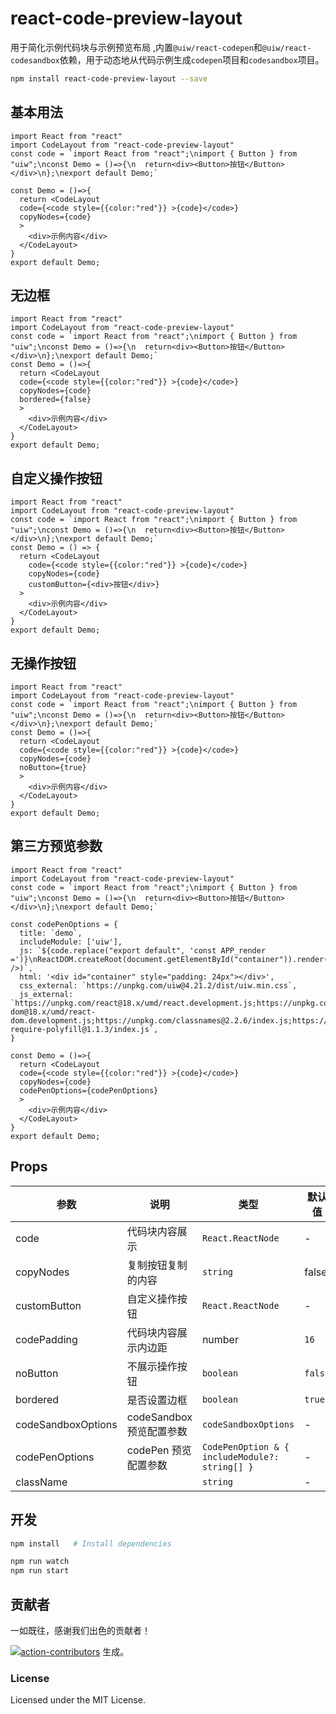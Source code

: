 react-code-preview-layout
==========

用于简化示例代码块与示例预览布局 ,内置`@uiw/react-codepen`和`@uiw/react-codesandbox`依赖，用于动态地从代码示例生成`codepen`项目和`codesandbox`项目。

```bash
npm install react-code-preview-layout --save
```

## 基本用法

```tsx
import React from "react"
import CodeLayout from "react-code-preview-layout"
const code = `import React from "react";\nimport { Button } from "uiw";\nconst Demo = ()=>{\n  return<div><Button>按钮</Button></div>\n};\nexport default Demo;`

const Demo = ()=>{
  return <CodeLayout
  code={<code style={{color:"red"}} >{code}</code>}
  copyNodes={code}
  >
    <div>示例内容</div>
  </CodeLayout>
}
export default Demo;
```

## 无边框

```tsx
import React from "react"
import CodeLayout from "react-code-preview-layout"
const code = `import React from "react";\nimport { Button } from "uiw";\nconst Demo = ()=>{\n  return<div><Button>按钮</Button></div>\n};\nexport default Demo;`
const Demo = ()=>{
  return <CodeLayout
  code={<code style={{color:"red"}} >{code}</code>}
  copyNodes={code}
  bordered={false}
  >
    <div>示例内容</div>
  </CodeLayout>
}
export default Demo;
```

## 自定义操作按钮

```tsx
import React from "react"
import CodeLayout from "react-code-preview-layout"
const code = `import React from "react";\nimport { Button } from "uiw";\nconst Demo = ()=>{\n  return<div><Button>按钮</Button></div>\n};\nexport default Demo;`
const Demo = () => {
  return <CodeLayout
    code={<code style={{color:"red"}} >{code}</code>}
    copyNodes={code}
    customButton={<div>按钮</div>}
  >
    <div>示例内容</div>
  </CodeLayout>
}
export default Demo;
```

## 无操作按钮

```tsx
import React from "react"
import CodeLayout from "react-code-preview-layout"
const code = `import React from "react";\nimport { Button } from "uiw";\nconst Demo = ()=>{\n  return<div><Button>按钮</Button></div>\n};\nexport default Demo;`
const Demo = ()=>{
  return <CodeLayout
  code={<code style={{color:"red"}} >{code}</code>}
  copyNodes={code}
  noButton={true}
  >
    <div>示例内容</div>
  </CodeLayout>
}
export default Demo;
```

## 第三方预览参数

```tsx
import React from "react"
import CodeLayout from "react-code-preview-layout"
const code = `import React from "react";\nimport { Button } from "uiw";\nconst Demo = ()=>{\n  return<div><Button>按钮</Button></div>\n};\nexport default Demo;`

const codePenOptions = {
  title: `demo`,
  includeModule: ['uiw'],
  js: `${code.replace("export default", 'const APP_render =')}\nReactDOM.createRoot(document.getElementById("container")).render(<APP_render />)`,
  html: '<div id="container" style="padding: 24px"></div>',
  css_external: `https://unpkg.com/uiw@4.21.2/dist/uiw.min.css`,
  js_external: `https://unpkg.com/react@18.x/umd/react.development.js;https://unpkg.com/react-dom@18.x/umd/react-dom.development.js;https://unpkg.com/classnames@2.2.6/index.js;https://unpkg.com/uiw@4.21.2/dist/uiw.min.js;https://unpkg.com/@uiw/codepen-require-polyfill@1.1.3/index.js`,
}

const Demo = ()=>{
  return <CodeLayout
  code={<code style={{color:"red"}} >{code}</code>}
  copyNodes={code}
  codePenOptions={codePenOptions}
  >
    <div>示例内容</div>
  </CodeLayout>
}
export default Demo;
```

## Props

| 参数      | 说明    | 类型      |  默认值   |
|--------- |-------- |---------- |-------- |
| code | 代码块内容展示 | `React.ReactNode` | - |
| copyNodes | 复制按钮复制的内容  | `string` | false |
| customButton | 自定义操作按钮 | `React.ReactNode` | - |
| codePadding |代码块内容展示内边距 | number | `16` |
| noButton | 不展示操作按钮 |  `boolean`  | `false` |
| bordered | 是否设置边框 | `boolean` | `true` |
| codeSandboxOptions | codeSandbox 预览配置参数 | `codeSandboxOptions` | - |
| codePenOptions | codePen 预览配置参数 | `CodePenOption & { includeModule?: string[] }` | - |
| className |  | `string` | - |


## 开发

```bash
npm install   # Install dependencies

npm run watch
npm run start
```

## 贡献者

一如既往，感谢我们出色的贡献者！

<a href="https://github.com/uiwjs/react-code-preview-layout/graphs/contributors">
  <img src="https://github.com/uiwjs/react-code-preview-layout/blob/gh-pages/CONTRIBUTORS.svg />
</a>

由 [action-contributors](https://github.com/jaywcjlove/github-action-contributors) 生成。

### License

Licensed under the MIT License.